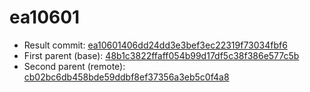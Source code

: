 # ea10601
- Result commit: [ea10601406dd24dd3e3bef3ec22319f73034fbf6](https://github.com/MarlinFirmware/Marlin/commit/ea10601406dd24dd3e3bef3ec22319f73034fbf6)
- First parent (base): [48b1c3822ffaff054b99d17df5c38f386e577c5b](https://github.com/MarlinFirmware/Marlin/commit/48b1c3822ffaff054b99d17df5c38f386e577c5b)
- Second parent (remote): [cb02bc6db458bde59ddbf8ef37356a3eb5c0f4a8](https://github.com/MarlinFirmware/Marlin/commit/cb02bc6db458bde59ddbf8ef37356a3eb5c0f4a8)
